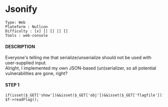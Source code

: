 # Jsonify
```
Type: Web
Plateform : Nullcon
Difficulty : [x] [] [] [] []
Tools : web-console
```

#### DESCRIPTION
Everyone's telling me that serialize/unserialize should not be used with user-supplied input.</br>
Alright, I implemented my own JSON-based (un)serializer, so all potential vulnerabilities are gone, right?

#### STEP 1
```
if(isset($_GET['show'])&&isset($_GET['obj'])&&isset($_GET['flagfile']))
$f->readFlag();
```
